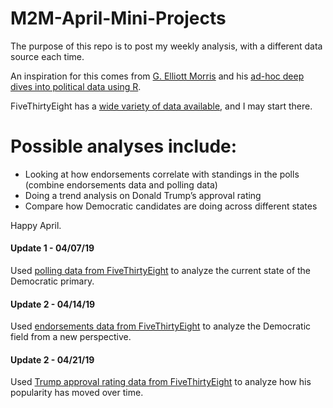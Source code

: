 # M2M-April-Mini-Projects
The purpose of this repo is to post my weekly analysis, with a different data source each time.

An inspiration for this comes from [G. Elliott Morris](https://twitter.com/gelliottmorris?lang=en) and his [ad-hoc deep dives into political data using R](https://www.thecrosstab.com/2019/03/22/economic-voting/).

FiveThirtyEight has a [wide variety of data available](https://data.fivethirtyeight.com/), and I may start there.

Possible analyses include:
======

* Looking at how endorsements correlate with standings in the polls (combine endorsements data and polling data)  
* Doing a trend analysis on Donald Trump’s approval rating  
* Compare how Democratic candidates are doing across different states  

Happy April.


#### Update 1 - 04/07/19

Used [polling data from FiveThirtyEight](https://github.com/fivethirtyeight/data/tree/master/polls) to analyze the current state of the Democratic primary.

#### Update 2 - 04/14/19

Used [endorsements data from FiveThirtyEight](https://github.com/fivethirtyeight/data/tree/master/endorsements) to analyze the Democratic field from a new perspective.

#### Update 2 - 04/21/19

Used [Trump approval rating data from FiveThirtyEight](https://github.com/fivethirtyeight/data/tree/master/trump-approval-ratings) to analyze how his popularity has moved over time.
